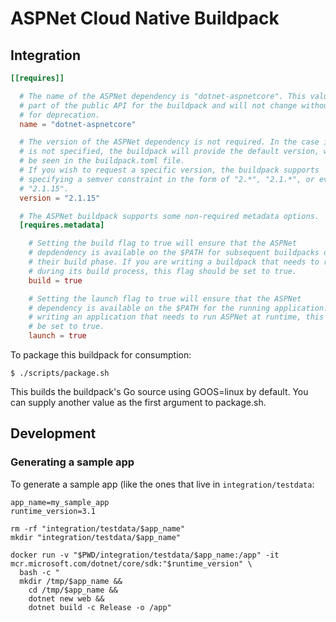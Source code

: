 # ASPNet Cloud Native Buildpack

## Integration

```toml
[[requires]]

  # The name of the ASPNet dependency is "dotnet-aspnetcore". This value is considered
  # part of the public API for the buildpack and will not change without a plan
  # for deprecation.
  name = "dotnet-aspnetcore"

  # The version of the ASPNet dependency is not required. In the case it
  # is not specified, the buildpack will provide the default version, which can
  # be seen in the buildpack.toml file.
  # If you wish to request a specific version, the buildpack supports
  # specifying a semver constraint in the form of "2.*", "2.1.*", or even
  # "2.1.15".
  version = "2.1.15"

  # The ASPNet buildpack supports some non-required metadata options.
  [requires.metadata]

    # Setting the build flag to true will ensure that the ASPNet
    # depdendency is available on the $PATH for subsequent buildpacks during
    # their build phase. If you are writing a buildpack that needs to run ASPNet
    # during its build process, this flag should be set to true.
    build = true

    # Setting the launch flag to true will ensure that the ASPNet
    # dependency is available on the $PATH for the running application. If you are
    # writing an application that needs to run ASPNet at runtime, this flag should
    # be set to true.
    launch = true
```

To package this buildpack for consumption:
```
$ ./scripts/package.sh
```
This builds the buildpack's Go source using GOOS=linux by default. You can supply another value as the first argument to package.sh.

## Development

### Generating a sample app

To generate a sample app (like the ones that live in `integration/testdata`:

```
app_name=my_sample_app
runtime_version=3.1

rm -rf "integration/testdata/$app_name"
mkdir "integration/testdata/$app_name"

docker run -v "$PWD/integration/testdata/$app_name:/app" -it mcr.microsoft.com/dotnet/core/sdk:"$runtime_version" \
  bash -c "
  mkdir /tmp/$app_name &&
    cd /tmp/$app_name &&
    dotnet new web &&
    dotnet build -c Release -o /app"
```
